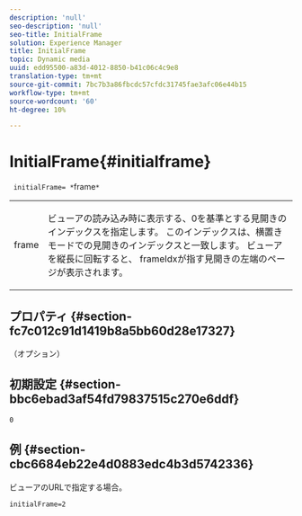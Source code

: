 ```yaml
---
description: 'null'
seo-description: 'null'
seo-title: InitialFrame
solution: Experience Manager
title: InitialFrame
topic: Dynamic media
uuid: edd95500-a83d-4012-8850-b41c06c4c9e8
translation-type: tm+mt
source-git-commit: 7bc7b3a86fbcdc57cfdc31745fae3afc06e44b15
workflow-type: tm+mt
source-wordcount: '60'
ht-degree: 10%

---
```



# InitialFrame{#initialframe}

` initialFrame= *`frame`*`

<table id="table_06B5F795889E402FB6BCEA4D882E1422"> 
 <tbody> 
  <tr> 
   <td colname="col1"> <p> <span class="codeph"><span class="varname"> frame</span></span> </p> </td> 
   <td colname="col2"> <p> ビューアの読み込み時に表示する、0を基準とする見開きのインデックスを指定します。 このインデックスは、横置きモードでの見開きのインデックスと一致します。 ビューアを縦長に回転すると、<span class="codeph"> frameIdx</span>が指す見開きの左端のページが表示されます。 </p> </td> 
  </tr> 
 </tbody> 
</table>

## プロパティ {#section-fc7c012c91d1419b8a5bb60d28e17327}

（オプション）

## 初期設定 {#section-bbc6ebad3af54fd79837515c270e6ddf}

`0`

## 例 {#section-cbc6684eb22e4d0883edc4b3d5742336}

ビューアのURLで指定する場合。

```
initialFrame=2
```

